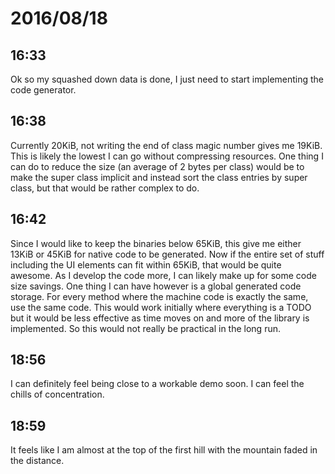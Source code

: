 # 2016/08/18

## 16:33

Ok so my squashed down data is done, I just need to start implementing the
code generator.

## 16:38

Currently 20KiB, not writing the end of class magic number gives me 19KiB. This
is likely the lowest I can go without compressing resources. One thing I can do
to reduce the size (an average of 2 bytes per class) would be to make the
super class implicit and instead sort the class entries by super class, but
that would be rather complex to do.

## 16:42

Since I would like to keep the binaries below 65KiB, this give me either 13KiB
or 45KiB for native code to be generated. Now if the entire set of stuff
including the UI elements can fit within 65KiB, that would be quite awesome.
As I develop the code more, I can likely make up for some code size savings.
One thing I can have however is a global generated code storage. For every
method where the machine code is exactly the same, use the same code. This
would work initially where everything is a TODO but it would be less effective
as time moves on and more of the library is implemented. So this would not
really be practical in the long run.

## 18:56

I can definitely feel being close to a workable demo soon. I can feel the
chills of concentration.

## 18:59

It feels like I am almost at the top of the first hill with the mountain
faded in the distance.

